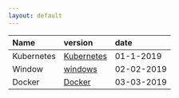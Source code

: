 ```yaml
---
layout: default
---
```



| Name        | version          | date |
|:-------------|:------------------|:------|
| Kubernetes| [Kubernetes](./another-page.html) | 01-1-2019  |
| Window|  [windows](./k8s.html)| 02-02-2019  |
| Docker |[Docker](./k8s.html)| 03-03-2019   |